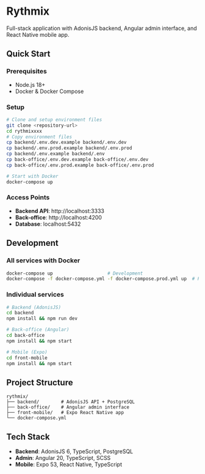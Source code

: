 # Rythmix

Full-stack application with AdonisJS backend, Angular admin interface, and React Native mobile app.

## Quick Start

### Prerequisites

- Node.js 18+
- Docker & Docker Compose

### Setup

```bash
# Clone and setup environment files
git clone <repository-url>
cd rythmixxxx
# Copy environment files
cp backend/.env.dev.example backend/.env.dev
cp backend/.env.prod.example backend/.env.prod
cp backend/.env.example backend/.env
cp back-office/.env.dev.example back-office/.env.dev
cp back-office/.env.prod.example back-office/.env.prod

# Start with Docker
docker-compose up
```

### Access Points

- **Backend API**: http://localhost:3333
- **Back-office**: http://localhost:4200
- **Database**: localhost:5432

## Development

### All services with Docker

```bash
docker-compose up                    # Development
docker-compose -f docker-compose.yml -f docker-compose.prod.yml up  # Production
```

### Individual services

```bash
# Backend (AdonisJS)
cd backend
npm install && npm run dev

# Back-office (Angular)
cd back-office
npm install && npm start

# Mobile (Expo)
cd front-mobile
npm install && npm start
```

## Project Structure

```
rythmix/
├── backend/        # AdonisJS API + PostgreSQL
├── back-office/    # Angular admin interface
├── front-mobile/   # Expo React Native app
└── docker-compose.yml
```

## Tech Stack

- **Backend**: AdonisJS 6, TypeScript, PostgreSQL
- **Admin**: Angular 20, TypeScript, SCSS
- **Mobile**: Expo 53, React Native, TypeScript
